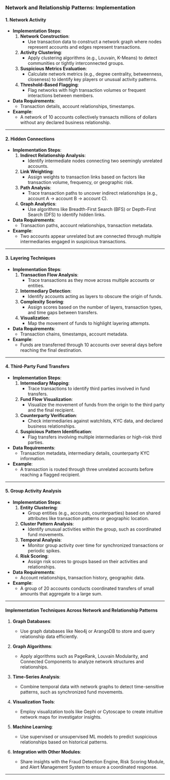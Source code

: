 ### **Network and Relationship Patterns: Implementation**

#### **1. Network Activity**
   - **Implementation Steps**:
     1. **Network Construction**:
        - Use transaction data to construct a network graph where nodes represent accounts and edges represent transactions.
     2. **Activity Clustering**:
        - Apply clustering algorithms (e.g., Louvain, K-Means) to detect communities or tightly interconnected groups.
     3. **Suspicious Metrics Evaluation**:
        - Calculate network metrics (e.g., degree centrality, betweenness, closeness) to identify key players or unusual activity patterns.
     4. **Threshold-Based Flagging**:
        - Flag networks with high transaction volumes or frequent interactions between members.
   - **Data Requirements**:
     - Transaction details, account relationships, timestamps.
   - **Example**:
     - A network of 10 accounts collectively transacts millions of dollars without any declared business relationship.

---

#### **2. Hidden Connections**
   - **Implementation Steps**:
     1. **Indirect Relationship Analysis**:
        - Identify intermediate nodes connecting two seemingly unrelated accounts.
     2. **Link Weighting**:
        - Assign weights to transaction links based on factors like transaction volume, frequency, or geographic risk.
     3. **Path Analysis**:
        - Trace transaction paths to uncover indirect relationships (e.g., account A → account B → account C).
     4. **Graph Analytics**:
        - Use algorithms like Breadth-First Search (BFS) or Depth-First Search (DFS) to identify hidden links.
   - **Data Requirements**:
     - Transaction paths, account relationships, transaction metadata.
   - **Example**:
     - Two accounts appear unrelated but are connected through multiple intermediaries engaged in suspicious transactions.

---

#### **3. Layering Techniques**
   - **Implementation Steps**:
     1. **Transaction Flow Analysis**:
        - Trace transactions as they move across multiple accounts or entities.
     2. **Intermediary Detection**:
        - Identify accounts acting as layers to obscure the origin of funds.
     3. **Complexity Scoring**:
        - Assign scores based on the number of layers, transaction types, and time gaps between transfers.
     4. **Visualization**:
        - Map the movement of funds to highlight layering attempts.
   - **Data Requirements**:
     - Transaction chains, timestamps, account metadata.
   - **Example**:
     - Funds are transferred through 10 accounts over several days before reaching the final destination.

---

#### **4. Third-Party Fund Transfers**
   - **Implementation Steps**:
     1. **Intermediary Mapping**:
        - Trace transactions to identify third parties involved in fund transfers.
     2. **Fund Flow Visualization**:
        - Visualize the movement of funds from the origin to the third party and the final recipient.
     3. **Counterparty Verification**:
        - Check intermediaries against watchlists, KYC data, and declared business relationships.
     4. **Suspicious Pattern Identification**:
        - Flag transfers involving multiple intermediaries or high-risk third parties.
   - **Data Requirements**:
     - Transaction metadata, intermediary details, counterparty KYC information.
   - **Example**:
     - A transaction is routed through three unrelated accounts before reaching a flagged recipient.

---

#### **5. Group Activity Analysis**
   - **Implementation Steps**:
     1. **Entity Clustering**:
        - Group entities (e.g., accounts, counterparties) based on shared attributes like transaction patterns or geographic location.
     2. **Cluster Pattern Analysis**:
        - Identify unusual activities within the group, such as coordinated fund movements.
     3. **Temporal Analysis**:
        - Monitor group activity over time for synchronized transactions or periodic spikes.
     4. **Risk Scoring**:
        - Assign risk scores to groups based on their activities and relationships.
   - **Data Requirements**:
     - Account relationships, transaction history, geographic data.
   - **Example**:
     - A group of 20 accounts conducts coordinated transfers of small amounts that aggregate to a large sum.

---

#### **Implementation Techniques Across Network and Relationship Patterns**

1. **Graph Databases**:
   - Use graph databases like Neo4j or ArangoDB to store and query relationship data efficiently.

2. **Graph Algorithms**:
   - Apply algorithms such as PageRank, Louvain Modularity, and Connected Components to analyze network structures and relationships.

3. **Time-Series Analysis**:
   - Combine temporal data with network graphs to detect time-sensitive patterns, such as synchronized fund movements.

4. **Visualization Tools**:
   - Employ visualization tools like Gephi or Cytoscape to create intuitive network maps for investigator insights.

5. **Machine Learning**:
   - Use supervised or unsupervised ML models to predict suspicious relationships based on historical patterns.

6. **Integration with Other Modules**:
   - Share insights with the Fraud Detection Engine, Risk Scoring Module, and Alert Management System to ensure a coordinated response.

---

